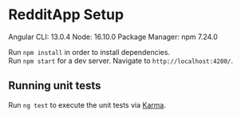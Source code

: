# RedditApp Setup

Angular CLI: 13.0.4
Node: 16.10.0
Package Manager: npm 7.24.0

Run `npm install` in order to install dependencies.<br />
Run `npm start` for a dev server. Navigate to `http://localhost:4200/`.

## Running unit tests

Run `ng test` to execute the unit tests via [Karma](https://karma-runner.github.io).


